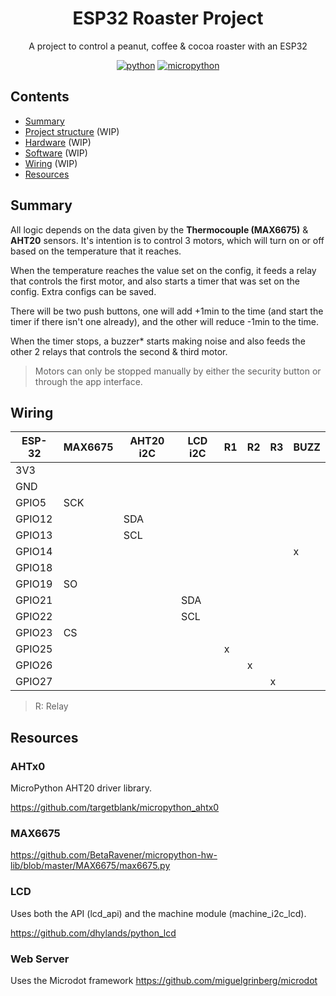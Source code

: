 <h1 align="center">ESP32 Roaster Project</h1>
<p align="center">
  A project to control a peanut, coffee & cocoa roaster with an ESP32
</p>

<div align="center">

<!-- [![Build](https://img.shields.io/github/actions/workflow/status/gabrielmarcano/esp32-roaster/build.yml?logo=github)](https://github.com/gabrielmarcano/esp32-roaster/blob/master/.github/workflows/build.yml) -->
<!-- [![OTA Update](https://img.shields.io/github/actions/workflow/status/gabrielmarcano/esp32-roaster/ota-update.yml?logo=github&label=OTA)](https://github.com/gabrielmarcano/esp32-roaster/blob/master/.github/workflows/ota-update.yml) -->
<!-- [![GitHub release](https://img.shields.io/github/v/release/gabrielmarcano/esp32-roaster?filter=*alpha&logo=github)](https://github.com/gabrielmarcano/esp32-roaster/releases) -->

[![python](https://img.shields.io/badge/Python-3.13-3776AB.svg?style=flat&logo=python&logoColor=white)](https://www.python.org)
[![micropython](https://img.shields.io/badge/built%20for-MicroPython-3776AB?logo=micropython)](https://micropython.org/)

</div>

## Contents

- [Summary](#summary)
- [Project structure](#project-structure) (WIP)
- [Hardware](#hardware) (WIP)
- [Software](#software) (WIP)
- [Wiring](#wiring) (WIP)
- [Resources](#resources)

## Summary

All logic depends on the data given by the **Thermocouple (MAX6675)** & **AHT20** sensors. It's intention is to control 3 motors, which will turn on or off based on the temperature that it reaches.

When the temperature reaches the value set on the config, it feeds a relay that controls the first motor,
and also starts a timer that was set on the config. Extra configs can be saved.

There will be two push buttons, one will add +1min to the time (and start the timer if there isn't one already), and the other will reduce -1min to the time.

When the timer stops, a buzzer\* starts making noise and also feeds the other 2 relays that controls the second & third motor.

> Motors can only be stopped manually by either the security button or through the app interface.

## Wiring

| ESP-32 | MAX6675 | AHT20 i2C | LCD i2C | R1  | R2  | R3  | BUZZ |
| ------ | ------- | --------- | ------- | --- | --- | --- | ---- |
| 3V3    |         |           |         |     |     |     |      |
| GND    |         |           |         |     |     |     |      |
| GPIO5  | SCK     |           |         |     |     |     |      |
| GPIO12 |         | SDA       |         |     |     |     |      |
| GPIO13 |         | SCL       |         |     |     |     |      |
| GPIO14 |         |           |         |     |     |     | x    |
| GPIO18 |         |           |         |     |     |     |      |
| GPIO19 | SO      |           |         |     |     |     |      |
| GPIO21 |         |           | SDA     |     |     |     |      |
| GPIO22 |         |           | SCL     |     |     |     |      |
| GPIO23 | CS      |           |         |     |     |     |      |
| GPIO25 |         |           |         | x   |     |     |      |
| GPIO26 |         |           |         |     | x   |     |      |
| GPIO27 |         |           |         |     |     | x   |      |

> R: Relay

## Resources

### AHTx0

MicroPython AHT20 driver library.

https://github.com/targetblank/micropython_ahtx0

### MAX6675

https://github.com/BetaRavener/micropython-hw-lib/blob/master/MAX6675/max6675.py

### LCD

Uses both the API (lcd_api) and the machine module (machine_i2c_lcd).

https://github.com/dhylands/python_lcd

### Web Server

Uses the Microdot framework https://github.com/miguelgrinberg/microdot
